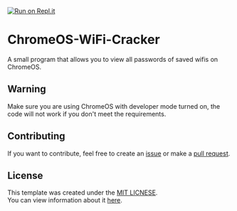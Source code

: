 [![Run on Repl.it](https://repl.it/badge/github/cens6r/ChromeOS-Wifi-Password-Cracker)](https://replit.com/@cens6r/ChromeOS-Wifi-Password-Cracker)

# ChromeOS-WiFi-Cracker
A small program that allows you to view all passwords of saved wifis on ChromeOS.

## Warning
Make sure you are using ChromeOS with developer mode turned on, the code will not work if you don't meet the requirements.

## Contributing
If you want to contribute, feel free to create an [issue](https://github.com/cens6r/ChromeOS-Wifi-Cracker/issues) or make a [pull request](https://github.com/cens6r/ChromeOS-Wifi-Cracker/pulls).

## License
This template was created under the [MIT LICNESE](./LICENSE).
<br>
You can view information about it [here](https://opensource.org/licenses/MIT).
